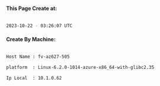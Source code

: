 
   
#### This Page Create at:

```bash

2023-10-22 - 03:26:07 UTC

```

#### Create By Machine:

```bash

Host Name : fv-az627-505

platform  : Linux-6.2.0-1014-azure-x86_64-with-glibc2.35

Ip Local  : 10.1.0.62

```


